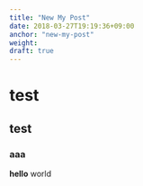 ```yaml
---
title: "New My Post"
date: 2018-03-27T19:19:36+09:00
anchor: "new-my-post"
weight:
draft: true
---
```


# test
## test
### aaa

__hello__ world

